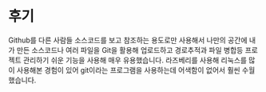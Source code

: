 # 후기

Github를 다른 사람들 소스코드를 보고 참조하는 용도로만 사용해서 나만의 공간에 내가 만든 소스코드나 여러 파일을 Git을 활용해 업로드하고 경로추적과 파일 병합등 프로젝트 관리하기 쉬운 기능을 사용해 매우 유용했습니다. 라즈베리를 사용해 리눅스를 많이 사용해본 경험이 있어 git이라는 프로그램을 사용하는데 어색함이 없어서 훨씬 수월했습니다.